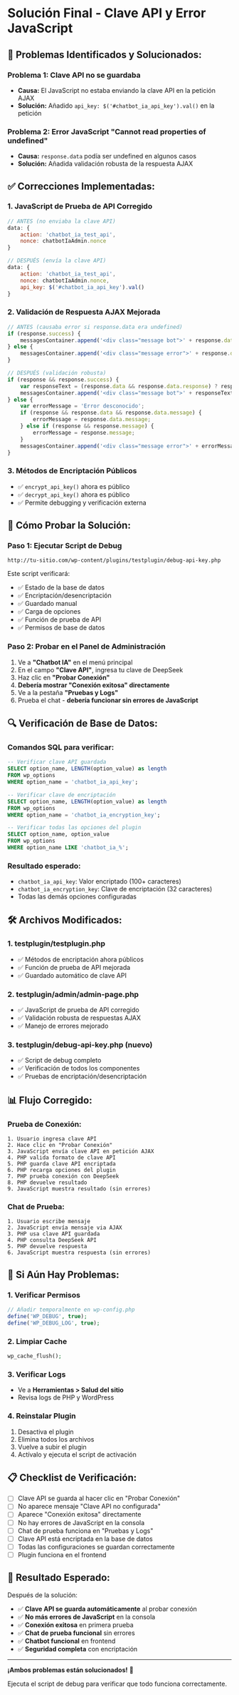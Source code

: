 # Solución Final - Clave API y Error JavaScript

## 🔧 **Problemas Identificados y Solucionados:**

### **Problema 1: Clave API no se guardaba**
- **Causa:** El JavaScript no estaba enviando la clave API en la petición AJAX
- **Solución:** Añadido `api_key: $('#chatbot_ia_api_key').val()` en la petición

### **Problema 2: Error JavaScript "Cannot read properties of undefined"**
- **Causa:** `response.data` podía ser undefined en algunos casos
- **Solución:** Añadida validación robusta de la respuesta AJAX

## ✅ **Correcciones Implementadas:**

### **1. JavaScript de Prueba de API Corregido**
```javascript
// ANTES (no enviaba la clave API)
data: {
    action: 'chatbot_ia_test_api',
    nonce: chatbotIaAdmin.nonce
}

// DESPUÉS (envía la clave API)
data: {
    action: 'chatbot_ia_test_api',
    nonce: chatbotIaAdmin.nonce,
    api_key: $('#chatbot_ia_api_key').val()
}
```

### **2. Validación de Respuesta AJAX Mejorada**
```javascript
// ANTES (causaba error si response.data era undefined)
if (response.success) {
    messagesContainer.append('<div class="message bot">' + response.data.response + '</div>');
} else {
    messagesContainer.append('<div class="message error">' + response.data.message + '</div>');
}

// DESPUÉS (validación robusta)
if (response && response.success) {
    var responseText = (response.data && response.data.response) ? response.data.response : 'Respuesta recibida';
    messagesContainer.append('<div class="message bot">' + responseText + '</div>');
} else {
    var errorMessage = 'Error desconocido';
    if (response && response.data && response.data.message) {
        errorMessage = response.data.message;
    } else if (response && response.message) {
        errorMessage = response.message;
    }
    messagesContainer.append('<div class="message error">' + errorMessage + '</div>');
}
```

### **3. Métodos de Encriptación Públicos**
- ✅ `encrypt_api_key()` ahora es público
- ✅ `decrypt_api_key()` ahora es público
- ✅ Permite debugging y verificación externa

## 🚀 **Cómo Probar la Solución:**

### **Paso 1: Ejecutar Script de Debug**
```
http://tu-sitio.com/wp-content/plugins/testplugin/debug-api-key.php
```

Este script verificará:
- ✅ Estado de la base de datos
- ✅ Encriptación/desencriptación
- ✅ Guardado manual
- ✅ Carga de opciones
- ✅ Función de prueba de API
- ✅ Permisos de base de datos

### **Paso 2: Probar en el Panel de Administración**
1. Ve a **"Chatbot IA"** en el menú principal
2. En el campo **"Clave API"**, ingresa tu clave de DeepSeek
3. Haz clic en **"Probar Conexión"**
4. **Debería mostrar "Conexión exitosa" directamente**
5. Ve a la pestaña **"Pruebas y Logs"**
6. Prueba el chat - **debería funcionar sin errores de JavaScript**

## 🔍 **Verificación de Base de Datos:**

### **Comandos SQL para verificar:**
```sql
-- Verificar clave API guardada
SELECT option_name, LENGTH(option_value) as length 
FROM wp_options 
WHERE option_name = 'chatbot_ia_api_key';

-- Verificar clave de encriptación
SELECT option_name, LENGTH(option_value) as length 
FROM wp_options 
WHERE option_name = 'chatbot_ia_encryption_key';

-- Verificar todas las opciones del plugin
SELECT option_name, option_value 
FROM wp_options 
WHERE option_name LIKE 'chatbot_ia_%';
```

### **Resultado esperado:**
- `chatbot_ia_api_key`: Valor encriptado (100+ caracteres)
- `chatbot_ia_encryption_key`: Clave de encriptación (32 caracteres)
- Todas las demás opciones configuradas

## 🛠️ **Archivos Modificados:**

### **1. testplugin/testplugin.php**
- ✅ Métodos de encriptación ahora públicos
- ✅ Función de prueba de API mejorada
- ✅ Guardado automático de clave API

### **2. testplugin/admin/admin-page.php**
- ✅ JavaScript de prueba de API corregido
- ✅ Validación robusta de respuestas AJAX
- ✅ Manejo de errores mejorado

### **3. testplugin/debug-api-key.php (nuevo)**
- ✅ Script de debug completo
- ✅ Verificación de todos los componentes
- ✅ Pruebas de encriptación/desencriptación

## 📊 **Flujo Corregido:**

### **Prueba de Conexión:**
```
1. Usuario ingresa clave API
2. Hace clic en "Probar Conexión"
3. JavaScript envía clave API en petición AJAX
4. PHP valida formato de clave API
5. PHP guarda clave API encriptada
6. PHP recarga opciones del plugin
7. PHP prueba conexión con DeepSeek
8. PHP devuelve resultado
9. JavaScript muestra resultado (sin errores)
```

### **Chat de Prueba:**
```
1. Usuario escribe mensaje
2. JavaScript envía mensaje via AJAX
3. PHP usa clave API guardada
4. PHP consulta DeepSeek API
5. PHP devuelve respuesta
6. JavaScript muestra respuesta (sin errores)
```

## 🚨 **Si Aún Hay Problemas:**

### **1. Verificar Permisos**
```php
// Añadir temporalmente en wp-config.php
define('WP_DEBUG', true);
define('WP_DEBUG_LOG', true);
```

### **2. Limpiar Cache**
```php
wp_cache_flush();
```

### **3. Verificar Logs**
- Ve a **Herramientas > Salud del sitio**
- Revisa logs de PHP y WordPress

### **4. Reinstalar Plugin**
1. Desactiva el plugin
2. Elimina todos los archivos
3. Vuelve a subir el plugin
4. Actívalo y ejecuta el script de activación

## 📋 **Checklist de Verificación:**

- [ ] Clave API se guarda al hacer clic en "Probar Conexión"
- [ ] No aparece mensaje "Clave API no configurada"
- [ ] Aparece "Conexión exitosa" directamente
- [ ] No hay errores de JavaScript en la consola
- [ ] Chat de prueba funciona en "Pruebas y Logs"
- [ ] Clave API está encriptada en la base de datos
- [ ] Todas las configuraciones se guardan correctamente
- [ ] Plugin funciona en el frontend

## 🎯 **Resultado Esperado:**

Después de la solución:
- ✅ **Clave API se guarda automáticamente** al probar conexión
- ✅ **No más errores de JavaScript** en la consola
- ✅ **Conexión exitosa** en primera prueba
- ✅ **Chat de prueba funcional** sin errores
- ✅ **Chatbot funcional** en frontend
- ✅ **Seguridad completa** con encriptación

---

**¡Ambos problemas están solucionados!** 🎉

Ejecuta el script de debug para verificar que todo funciona correctamente.
